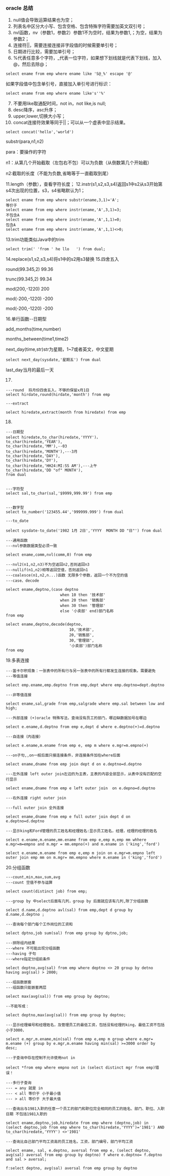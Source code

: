 ### oracle 总结

1. null值会导致运算结果也为空；
2. 列表名中区分大小写、包含空格、包含特殊字符需要加英文双引号；
3. nvl函数，nv（参数1，参数2）参数1不为空时，结果为参数1,；为空，结果为参数2；
4. 连接符||，需要连接连接非字段值的时候需要单引号；
5. 日期进行比较，需要加单引号；
6. %代表任意多个字符，_代表一位字符，如果想下划线就是代表下划线，加入@，然后去除@；
```
select ename from emp where ename like 'S@_%' escape '@'
```
如果字段值中包含单引号，直接加入单引号进行标识：

```
select ename from emp where ename like's''%'
```
7. 不要用like取通配时间，not in，not like,is null;
8. desc降序，asc升序；
9. upper,lower,切换大小写；
10. concat连接符效果等同于||；可以从一个虚表中显示结果。

```
select concat('hello','world')
```
substr(para,n1,n2)

para：要操作的字符

n1：从第几个开始截取（左包右不包）可以为负数（从倒数第几个开始截）

n2:截取的长度（不能为负数,省略等于一直截取到尾）

11.length（参数），查看字符长度；
12.instr(s1,s2,s3,s4)返回s1中s2从s3开始第s4次出现的位置，s3，s4省略默认为1；


```
select ename from emp where substr(ename,3,1)='A';
等价于
select ename from emp where instr(ename,'A',3,1)=3;
不包含A
select ename from emp where instr(ename,'A',1,1)=0;
包含A
select ename from emp where instr(ename,'A',1,1)<>0;
```
13.trim功能类似Java中的trim

```
select trim(' 'from ' he llo   ') from dual;
```
14.replace(s1,s2,s3,s4)将s1中的s2用s3替换
15.四舍五入

round(99.345,2)  99.36

trunc(99.345,2)  99.34

mod(200,-1220)   200

mod(-200,-1220)  -200

mod(-200,-1220)  -200

16.单行函数--日期型

add_months(time,number)

months_between(time1,time2)

next_day(time,str)str为星期，1~7或者英文，中文星期

```
select next_day(sysdate,'星期五') from dual
```
last_day当月的最后一天

17.

```
---round  将月份四舍五入，不够的保留x月1日
select hirdate,round(hirdate,'month') from emp

---extract

select hiredate,extract(month from hiredate) from emp
```
18.

```
---日期型
select hiredate,to_char(hiredate,'YYYY')，
to_char(hiredate,'YEAR'),
to_char(hiredate,'MM'),--03
to_char(hiredate,'MONTH'),---3月
to_char(hiredate,'DAY'),
to_char(hiredate,'DY'),
to_char(hiredate,'HH24:MI:SS AM'),---上午
to_char(hiredate,'DD "of" MONTH'),
from dual


---字符型
select sal,to_char(sal,'$9999,999.99') from emp 


---数字型
select to_number('123455.44','999999.999') from dual

---to_date

select sysdate-to_date('1982 1月 2日','YYYY  MONTH DD "日"') from dual

---通用函数
---nvl参数数据类型必须一致

select ename,comm,nvl(comm,0) from emp

---nvl2(n1,n2,n3)不为空返回n2,否则返回n3
---nullif(n1,n2)相等返回空值，否则返回n1
---coalesce(n1,n2,n...)函数 无限多个参数，返回一个不为空的值
---case、decode

select ename,deptno,(case deptno
                        when 10 then '技术部'
                        when 20 then '销售部'
                        when 30 then '管理部'
                        else '小卖部' end)部门名称
from emp

select ename,deptno,decode(deptno,
                            10,'技术部',
                            20,'销售部',
                            30,'管理部',
                            '小卖部')部门名称
from emp                            
```
19.多表连接

```
---笛卡尔积现象：一张表中的所有行与另一张表中的所有行都发生连接的现象。需要避免
---等值连接

select emp.ename,emp.deptno from emp,dept where emp.deptno=dept.deptno

---非等值连接

select ename,sal,grade from emp,salgrade where emp.sal between low and high;

---外部连接 (+)oracle 特殊写法，查询没有员工的部门，哪边缺数据加号在哪边

select e.ename,d.deptno from emp e,dept d where e.deptno(+)=d.deptno

---自连接（内连接）

select e.ename,m.ename from emp e, emp m where e.mgr=m.empno(+)

---on子句,,on一般后面只接连接条件，非连接条件加在where后面

select ename,dname from emp join dept d on e.deptno=d.deptno

---左外连接 left outer join左边的为主表，主表的内容全部显示，从表中没有匹配的空行显示

select ename,dname from emp e left outer join  on e.depno=d.deptno

---右外连接 right outer join 

---full outer join 全外连接

select ename,dname from emp e full outer join dept d on e.deptno=d.deptno

---显示king和Ford管理的员工姓名和经理姓名:显示员工姓名，经理，经理的经理的姓名

select e.ename,m.ename,mm.ename from emp e,emp m,emp mm whhere e.mgr=m=empno and m.mgr = mm.empno(+) and m.ename in ('king','ford')

select e.ename,m.ename from emp e,emp m join on e.mgr=m.empno left outer join emp mm on m.mgr= mm.empno where m.ename in ('king','ford')
```
20.分组函数

```
---count,min,max,sum,avg
---count 空值不参与运算

select count(distinct job) from emp;

---group by 中select后面有几列，group by 后面就应该有几列,除了分组函数

select d.name,d.deptno avl(sal) from emp,dept d group by d.name,d.deptno ;

---查询每个部门每个工作岗位的工资和

select dptno,job sum(sal) from emp group by dptno,job;

---排除组内结果
---where 不可能出现分组函数
---having 子句
---where指定分组前条件

select deptno,avg(sal) from emp where deptno <> 20 group by detno having avg(sal) > 2000;

---组函数嵌套
---组函数只能嵌套两层

select max(avg(sal)) from emp group by deptno;

--不能写成：

select deptno,max(avg(sal)) from emp group by deptno;

---显示经理编号和经理姓名，及管理员工的最低工资，包括没有经理的king，最低工资不包括小于3000，

select e.mgr,m.ename,min(sal) from emp e,emp m group where e.mgr= m.ename (+) group by e.mgr,m.ename having min(sal) >=3000 order by desc;

---子查询中存在控制不允许使用not in

select *from emp where empno not in (select distinct mgr from emp)错误！

---多行子查询
--- = any 就是 in
--- < all 等价于 小于最小值
--- > all 等价于 大于最大值

---查询出与1981入职的任意一个员工的部门和职位完全相同的员工的姓名、部门、职位、入职日期 不包括1981入职的

select ename,deptno,job,hiredate from emp where (deptno,job) in (select deptno,job from emp where to_char(hiredate,'YYYY')='1981') AND to_char(hiredate,'YYYY') <>'1981' 

---查询比自己部门平均工资高的员工姓名，工资，部门编号，部门平均工资

select ename, sal, e.deptno, aversal from emp e, (select deptno, avg(sal) aversal from emp group by deptno) f where e.deptno= f.deptno and sal > aversal;

f:select deptno, avg(sal) aversal from emp group by deptno
```




